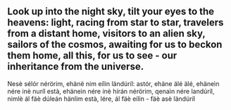 Look up into the night sky,
tilt your eyes to the heavens:
light, racing from star to star,
travelers from a distant home,
visitors to an alien sky,
sailors of the cosmos, awaiting
for us to beckon them home,
all this, for us to see -
our inheritance from the universe.
---
Nesè sélór nérörim,
ehänë nim eílin ländúríl:
astór, ehäne älé älé,
ehäneìn nére inè nuríl està,
ehäneìn nére inè hírán nérörim,
qenaìn nére landúríl, nimlè
ál fäè dúleán hänlim està,
lére, ál fäè eílin -
fäè asè ländúríl
